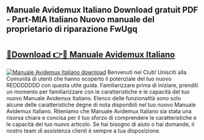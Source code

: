## Manuale Avidemux Italiano Download gratuit PDF - Part-MlA Italiano Nuovo manuale del proprietario di riparazione FwUgq

# <h2><a href="http://dfelv12.blite.top/?on=Manuale+Avidemux+Italiano">🔗Download 👉🔴 Manuale Avidemux Italiano</a></h2>

[![Manuale Avidemux Italiano download](https://i.imgur.com/lujVjoI.png)](http://dfelv12.blite.top/?on=Manuale+Avidemux+Italiano)
Benvenuti nel Club! Unisciti alla Comunità di utenti che hanno scoperto il potenziale del tuo nuovo REDDDDDDD con questa utile guida. Familiarizzare prima di iniziare, prenditi un momento per familiarizzare con le caratteristiche e le capacità del tuo nuovo Manuale Avidemux Italiano. Elenco delle funzionalità sono solo alcune delle caratteristiche degne di nota disponibili nel tuo nuovo Manuale Avidemux Italiano. Riteniamo che Manuale Avidemux Italiano sia stata una risorsa chiara e concisa per il tuo sforzo di comprendere le caratteristiche e le capacità del tuo nuovo articolo. Se hai bisogno di aiuto o hai domande, il nostro team di assistenza clienti è sempre a tua disposizione.
